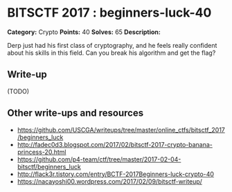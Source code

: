 # BITSCTF 2017 : beginners-luck-40

**Category:** Crypto
**Points:** 40
**Solves:** 65
**Description:**

Derp just had his first class of cryptography, and he feels really confident about his skills in this field. Can you break his algorithm and get the flag?

## Write-up

(TODO)

## Other write-ups and resources

* https://github.com/USCGA/writeups/tree/master/online_ctfs/bitsctf_2017/beginners_luck
* http://fadec0d3.blogspot.com/2017/02/bitsctf-2017-crypto-banana-princess-20.html
* https://github.com/p4-team/ctf/tree/master/2017-02-04-bitsctf/beginners_luck
* http://flack3r.tistory.com/entry/BCTF-2017Beginners-luck-crypto-40
* https://nacayoshi00.wordpress.com/2017/02/09/bitsctf-writeup/
